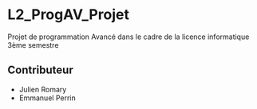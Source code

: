 # L2_ProgAV_Projet
Projet de programmation Avancé dans le cadre de la licence informatique 3ème semestre
## Contributeur
- Julien Romary
- Emmanuel Perrin 
